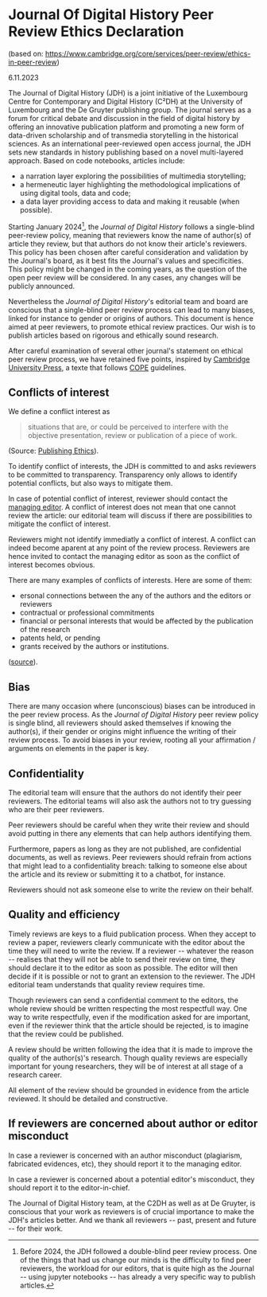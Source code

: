 # Journal Of Digital History Peer Review Ethics Declaration
(based on: https://www.cambridge.org/core/services/peer-review/ethics-in-peer-review)

6.11.2023

The Journal of Digital History (JDH) is a joint initiative of the Luxembourg Centre for Contemporary and Digital History (C²DH) at the University of Luxembourg and the De Gruyter publishing group. The journal serves as a forum for critical debate and discussion in the field of digital history by offering an innovative publication platform and promoting a new form of data-driven scholarship and of transmedia storytelling in the historical sciences. As an international peer-reviewed open access journal, the JDH sets new standards in history publishing based on a novel multi-layered approach. Based on code notebooks, articles include:

- a narration layer exploring the possibilities of multimedia storytelling;
- a hermeneutic layer highlighting the methodological implications of using digital tools, data and code;
- a data layer providing access to data and making it reusable (when possible).

Starting January 2024[^before], the *Journal of Digital History* follows a single-blind peer-review policy, meaning that reviewers know the name of author(s) of article they review, but that authors do not know their article's reviewers. This policy has been chosen after careful consideration and validation by the Journal's board, as it best fits the Journal's values and specificities. This policy might be changed in the coming years, as the question of the open peer review will be considered. In any cases, any changes will be publicly announced.

[^before]: Before 2024, the JDH followed a double-blind peer review process. One of the things that had us change our minds is the difficulty to find peer reviewers, the workload for our editors, that is quite high as the Journal -- using jupyter notebooks -- has already a very specific way to publish articles.

Nevertheless the *Journal of Digital History*'s editorial team and board are conscious that a single-blind peer review process can lead to many biases, linked for instance to gender or origins of authors. This document is hence aimed at peer reviewers, to promote ethical review practices. Our wish is to publish articles based on rigorous and ethically sound research.

After careful examination of several other journal's statement on ethical peer review process, we have retained five points, inspired by [Cambridge University Press](https://www.cambridge.org/core/services/peer-review/ethics-in-peer-review), a texte that follows [COPE](https://publicationethics.org/peerreview) guidelines.

## Conflicts of interest

We define a conflict interest as

>  situations that are, or could be perceived to interfere with the objective presentation, review or publication of a piece of work.

(Source: [Publishing Ethics](https://www-degruyter-com.proxy.bnl.lu/publishing/for-authors/for-journal-authors/publishing-ethics)).

To identify conflict of interests, the JDH is committed to and asks reviewers to be committed to transparency. Transparency only allows to identify potential conflicts, but also ways to mitigate them.

In case of potential conflict of interest, reviewer should contact the [managing editor](mailto:jdh.admin@uni.lu). A conflict of interest does not mean that one cannot review the article: our editorial team will discuss if there are possibilities to mitigate the conflict of interest.

Reviewers might not identify immediatly a conflict of interest. A conflict can indeed  become aparent at any point of the review process. Reviewers are hence invited to contact the managing editor as soon as the conflict of interest becomes obvious.

There are many examples of conflicts of interests. Here are some of them:

- ersonal connections between the any of the authors and the editors or reviewers
- contractual or professional commitments
- financial or personal interests that would be affected by the publication of the research
- patents held, or pending
- grants received by the authors or institutions.

([source](https://www-degruyter-com.proxy.bnl.lu/publishing/for-authors/for-journal-authors/publishing-ethics)).

## Bias

There are many occasion where (unconscious) biases can be introduced in the peer review process. As the *Journal of Digital History* peer review policy is single blind, all reviewers should asked themselves if knowing the author(s), if their gender or origins might influence the writing of their review process. To avoid biases in your review, rooting all your affirmation / arguments on elements in the paper is key. 

## Confidentiality

The editorial team will ensure that the authors do not identify their peer reviewers. The editorial teams will also ask the authors not to try guessing who are their peer reviewers.

Peer reviewers should be careful when they write their review and should avoid putting in there any elements that can help authors identifying them. 

Furthermore, papers as long as they are not published, are confidential documents, as well as reviews. Peer reviewers should refrain from actions that might lead to a confidentiality breach: talking to someone else about the article and its review or submitting it to a chatbot, for instance.

Reviewers should not ask someone else to write the review on their behalf.

## Quality and efficiency

Timely reviews are keys to a fluid publication process. When they accept to review a paper, reviewers clearly communicate with the editor about the time they will need to write the review. If a reviewer -- whatever the reason -- realises that they will not be able to send their review on time, they should declare it to the editor as soon as possible. The editor will then decide if it is possible or not to grant an extension to the reviewer. The JDH editorial team understands that quality review requires time.

Though reviewers can send a confidential comment to the editors, the whole review should be written respecting the most respectfull way. One way to write respectfully, even if the modification asked for are important, even if the reviewer think that the article should be rejected, is to imagine that the review could be published. 

A review should be written following the idea that it is made to improve the quality of the author(s)'s research. Though quality reviews are especially important for young researchers, they will be of interest at all stage of a research career.

All element of the review should be grounded in evidence from the article reviewed. It should be detailed and constructive.

## If reviewers are concerned about author or editor misconduct

In case a reviewer is concerned with an author misconduct (plagiarism, fabricated evidences, etc), they should report it to the managing editor.

In case a reviewer is concerned about a potential editor's misconduct, they should report it to the editor-in-chief.


The Journal of Digital History team, at the C2DH as well as at De Gruyter, is conscious that your work as reviewers is of crucial importance to make the JDH's articles better. And we thank all reviewers -- past, present and future -- for their work.
